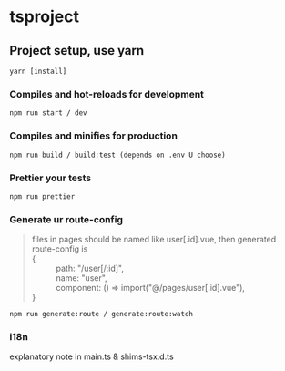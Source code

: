 # tsproject

## Project setup, use yarn
```
yarn [install]
```

### Compiles and hot-reloads for development
```
npm run start / dev
```

### Compiles and minifies for production
```
npm run build / build:test (depends on .env U choose)
```

### Prettier your tests
```
npm run prettier
```

### Generate ur route-config
> files in pages should be named like user[.id].vue, then generated route-config is <br>
 { <br>
 &emsp;&emsp;&emsp;path: "/user[/:id]",<br>
 &emsp;&emsp;&emsp;name: "user",<br>
 &emsp;&emsp;&emsp;component: () => import("@/pages/user[.id].vue"),<br>
 }

```
npm run generate:route / generate:route:watch
```

### i18n
explanatory note in main.ts & shims-tsx.d.ts 
